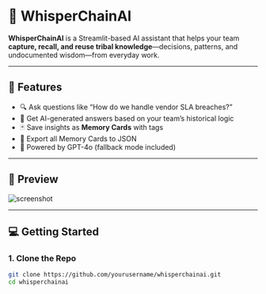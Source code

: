 # 🧠 WhisperChainAI

**WhisperChainAI** is a Streamlit-based AI assistant that helps your team **capture, recall, and reuse tribal knowledge**—decisions, patterns, and undocumented wisdom—from everyday work.

---

## 🚀 Features

- 🔍 Ask questions like “How do we handle vendor SLA breaches?”
- 💬 Get AI-generated answers based on your team’s historical logic
- 🃏 Save insights as **Memory Cards** with tags
- 📁 Export all Memory Cards to JSON
- 🧠 Powered by GPT-4o (fallback mode included)

---

## 📸 Preview

![screenshot](preview.png) <!-- Replace with your deployed app screenshot -->

---

## 💻 Getting Started

### 1. Clone the Repo

```bash
git clone https://github.com/yourusername/whisperchainai.git
cd whisperchainai
